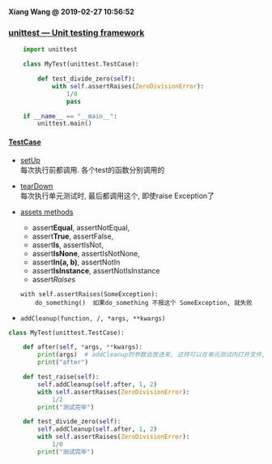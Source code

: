 **Xiang Wang @ 2019-02-27 10:56:52**


### [unittest — Unit testing framework](https://docs.python.org/3/library/unittest.html)
```python
    import unittest

    class MyTest(unittest.TestCase):

        def test_divide_zero(self):
            with self.assertRaises(ZeroDivisionError):
                1/0
                pass

    if __name__ == "__main__":
        unittest.main()
```

#### [TestCase](https://docs.python.org/3/library/unittest.html#test-cases)

* [setUp](https://docs.python.org/3/library/unittest.html#unittest.TestCase.setUp)  
每次执行前都调用. 各个test的函数分别调用的

* [tearDown](https://docs.python.org/3/library/unittest.html#unittest.TestCase.tearDown)  
每次执行单元测试时, 最后都调用这个, 即使raise Exception了

* [assets methods](https://docs.python.org/3/library/unittest.html#unittest.TestCase.debug)  
    * assert**Equal**, assertNotEqual, 
    * assert**True**, assertFalse, 
    * assert**Is**, assertIsNot, 
    * assert**IsNone**, assertIsNotNone, 
    * assert**In(a, b)**, assertNotIn
    * assert**IsInstance**, assertNotIsInstance
    * assert*Raises*
    ```
    with self.assertRaises(SomeException):
        do_something()  如果do_something 不报这个 SomeException, 就失败
    ```

* `addCleanup(function, /, *args, **kwargs)`
```python
class MyTest(unittest.TestCase):

    def after(self, *args, **kwargs):
        print(args)  # addCleanup的参数会放进来, 这样可以在单元测试内打开文件, 传入fd. 这里close了
        print("after")

    def test_raise(self):
        self.addCleanup(self.after, 1, 2)
        with self.assertRaises(ZeroDivisionError):
            1/2
        print("测试完毕")

    def test_divide_zero(self):
        self.addCleanup(self.after, 1, 2)
        with self.assertRaises(ZeroDivisionError):
            1/0
        print("测试完毕")
```
